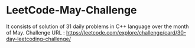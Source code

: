 # LeetCode-May-Challenge
 It consists of solution of 31 daily problems in C++ language over the month of May.
 Challenge URL : https://leetcode.com/explore/challenge/card/30-day-leetcoding-challenge/
